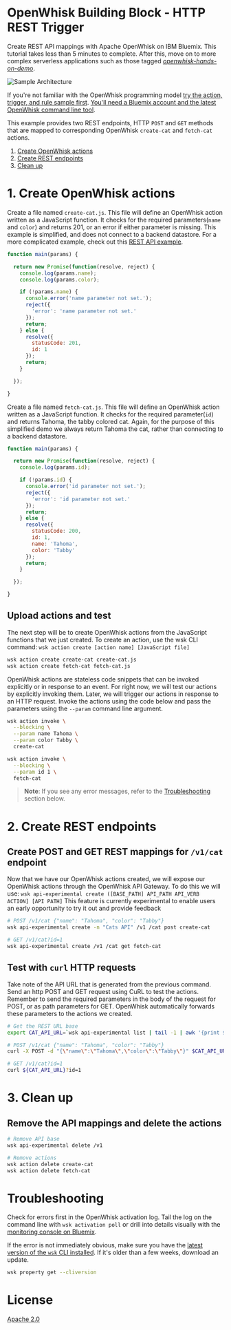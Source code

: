 # OpenWhisk Building Block - HTTP REST Trigger
Create REST API mappings with Apache OpenWhisk on IBM Bluemix. This tutorial takes less than 5 minutes to complete. After this, move on to more complex serverless applications such as those tagged [_openwhisk-hands-on-demo_](https://github.com/search?q=topic%3Aopenwhisk-hands-on-demo+org%3AIBM&type=Repositories).

![Sample Architecture](https://openwhisk-ui-prod.cdn.us-south.s-bluemix.net/openwhisk/ngow-public/img/getting-started-serverless-api.svg)

If you're not familiar with the OpenWhisk programming model [try the action, trigger, and rule sample first](https://github.com/IBM/openwhisk-action-trigger-rule). [You'll need a Bluemix account and the latest OpenWhisk command line tool](https://github.com/IBM/openwhisk-action-trigger-rule/blob/master/docs/OPENWHISK.md).

This example provides two REST endpoints, HTTP `POST` and `GET` methods that are mapped to corresponding OpenWhisk `create-cat` and `fetch-cat` actions.

1. [Create OpenWhisk actions](#1-create-openwhisk-actions)
2. [Create REST endpoints](#2-create-rest-endpoints)
4. [Clean up](#3-clean-up)

# 1. Create OpenWhisk actions
Create a file named `create-cat.js`. This file will define an OpenWhisk action written as a JavaScript function. It checks for the required parameters(`name` and `color`) and returns 201, or an error if either parameter is missing. This example is simplified, and does not connect to a backend datastore. For a more complicated example, check out this [REST API example](https://github.com/IBM/openwhisk-serverless-apis).
```javascript
function main(params) {

  return new Promise(function(resolve, reject) {
    console.log(params.name);
    console.log(params.color);

    if (!params.name) {
      console.error('name parameter not set.');
      reject({
        'error': 'name parameter not set.'
      });
      return;
    } else {
      resolve({
        statusCode: 201,
        id: 1
      });
      return;
    }

  });

}
```

Create a file named `fetch-cat.js`. This file will define an OpenWhisk action written as a JavaScript function. It checks for the required parameter(`id`) and returns Tahoma, the tabby colored cat. Again, for the purpose of this simplified demo we always return Tahoma the cat, rather than connecting to a backend datastore.
```javascript
function main(params) {

  return new Promise(function(resolve, reject) {
    console.log(params.id);

    if (!params.id) {
      console.error('id parameter not set.');
      reject({
        'error': 'id parameter not set.'
      });
      return;
    } else {
      resolve({
        statusCode: 200,
        id: 1,
        name: 'Tahoma',
        color: 'Tabby'
      });
      return;
    }

  });

}
```

## Upload actions and test
The next step will be to create OpenWhisk actions from the JavaScript functions that we just created. To create an action, use the wsk CLI command: `wsk action create [action name] [JavaScript file]`
```bash
wsk action create create-cat create-cat.js
wsk action create fetch-cat fetch-cat.js
```
OpenWhisk actions are stateless code snippets that can be invoked explicitly or in response to an event. For right now, we will test our actions by explicitly invoking them. Later, we will trigger our actions in response to an HTTP request. Invoke the actions using the code below and pass the parameters using the `--param` command line argument.

```bash
wsk action invoke \
  --blocking \
  --param name Tahoma \
  --param color Tabby \
  create-cat

wsk action invoke \
  --blocking \
  --param id 1 \
  fetch-cat
```

> **Note**: If you see any error messages, refer to the [Troubleshooting](#troubleshooting) section below.

# 2. Create REST endpoints
## Create POST and GET REST mappings for `/v1/cat` endpoint
Now that we have our OpenWhisk actions created, we will expose our OpenWhisk actions through the OpenWhisk API Gateway. To do this we will use: `wsk api-experimental create ([BASE_PATH] API_PATH API_VERB ACTION] [API PATH]`
This feature is currently experimental to enable users an early opportunity to try it out and provide feedback
```bash
# POST /v1/cat {"name": "Tahoma", "color": "Tabby"}
wsk api-experimental create -n "Cats API" /v1 /cat post create-cat

# GET /v1/cat?id=1
wsk api-experimental create /v1 /cat get fetch-cat
```

## Test with `curl` HTTP requests
Take note of the API URL that is generated from the previous command. Send an http POST and GET request using CuRL to test the actions. Remember to send the required parameters in the body of the request for POST, or as path parameters for GET. OpenWhisk automatically forwards these parameters to the actions we created.

```bash
# Get the REST URL base
export CAT_API_URL=`wsk api-experimental list | tail -1 | awk '{print $5}'`

# POST /v1/cat {"name": "Tahoma", "color": "Tabby"}
curl -X POST -d "{\"name\":\"Tahoma\",\"color\":\"Tabby\"}" $CAT_API_URL

# GET /v1/cat?id=1
curl ${CAT_API_URL}?id=1
```

# 3. Clean up
## Remove the API mappings and delete the actions

```bash
# Remove API base
wsk api-experimental delete /v1

# Remove actions
wsk action delete create-cat
wsk action delete fetch-cat
```

# Troubleshooting
Check for errors first in the OpenWhisk activation log. Tail the log on the command line with `wsk activation poll` or drill into details visually with the [monitoring console on Bluemix](https://console.ng.bluemix.net/openwhisk/dashboard).

If the error is not immediately obvious, make sure you have the [latest version of the `wsk` CLI installed](https://console.ng.bluemix.net/openwhisk/learn/cli). If it's older than a few weeks, download an update.
```bash
wsk property get --cliversion
```

# License
[Apache 2.0](LICENSE.txt)
